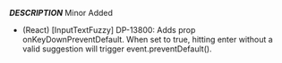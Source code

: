 ___DESCRIPTION___
Minor
Added
- (React) [InputTextFuzzy] DP-13800: Adds prop onKeyDownPreventDefault. When set to true, hitting enter without a valid suggestion will trigger event.preventDefault().
